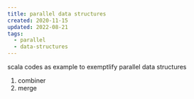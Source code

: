 ```yaml
---
title: parallel data structures
created: 2020-11-15
updated: 2022-08-21
tags:
  - parallel
  - data-structures
---
```


scala codes as example to exemptlify parallel data structures

1. combiner
2. merge
